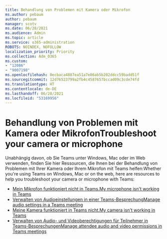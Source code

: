 ```yaml
---
title: Behandlung von Problemen mit Kamera oder Mikrofon
ms.author: pebaum
author: pebaum
manager: scotv
ms.date: 06/28/2021
ms.audience: Admin
ms.topic: article
ms.service: o365-administration
ROBOTS: NOINDEX, NOFOLLOW
localization_priority: Priority
ms.collection: Adm_O365
ms.custom:
- "12086"
- "9007198"
ms.openlocfilehash: 0ecbaca4887ea51a7e86ab5b202ddcc59badd51f
ms.sourcegitcommit: 12d76523799a2fb4c4587657bccad09c3cde74fd
ms.translationtype: HT
ms.contentlocale: de-DE
ms.lasthandoff: 06/28/2021
ms.locfileid: "53169956"
---
```

# <a name="troubleshoot-your-camera-or-microphone"></a><span data-ttu-id="f0d1d-102">Behandlung von Problemen mit Kamera oder Mikrofon</span><span class="sxs-lookup"><span data-stu-id="f0d1d-102">Troubleshoot your camera or microphone</span></span>

<span data-ttu-id="f0d1d-103">Unabhängig davon, ob Sie Teams unter Windows, Mac oder im Web verwenden, finden Sie hier Ressourcen, die Ihnen bei der Behandlung von Problemen mit Ihrer Kamera oder Ihrem Mikrofon mit Teams helfen:</span><span class="sxs-lookup"><span data-stu-id="f0d1d-103">Whether you're using Teams on Windows, Mac or on the web, here are resources to help you troubleshoot your camera or microphone with Teams:</span></span>

- [<span data-ttu-id="f0d1d-104">Mein Mikrofon funktioniert nicht in Teams.</span><span class="sxs-lookup"><span data-stu-id="f0d1d-104">My microphone isn't working in Teams</span></span>](https://support.microsoft.com/office/my-microphone-isn-t-working-in-teams-666d1123-9dd0-4a31-ad2e-a758b204f33a)
- [<span data-ttu-id="f0d1d-105">Verwalten von Audioeinstellungen in einer Teams-Besprechung</span><span class="sxs-lookup"><span data-stu-id="f0d1d-105">Manage audio settings in a Teams meeting</span></span>](https://support.microsoft.com/office/manage-audio-settings-in-a-teams-meeting-6ea36f9a-827b-47d6-b22e-ec94d5f0f5e4)
- [<span data-ttu-id="f0d1d-106">Meine Kamera funktioniert in Teams nicht.</span><span class="sxs-lookup"><span data-stu-id="f0d1d-106">My camera isn't working in Teams</span></span>](https://support.microsoft.com/office/my-camera-isn-t-working-in-teams-9581983b-c6f9-40e3-b0d8-122857972ade)
- [<span data-ttu-id="f0d1d-107">Verwalten von Audio- und Videoberechtigungen für Teilnehmer in Teams-Besprechungen</span><span class="sxs-lookup"><span data-stu-id="f0d1d-107">Manage attendee audio and video permissions in Teams meetings</span></span>](https://support.microsoft.com/office/manage-attendee-audio-and-video-permissions-in-teams-meetings-f9db15e1-f46f-46da-95c6-34f9f39e671a)